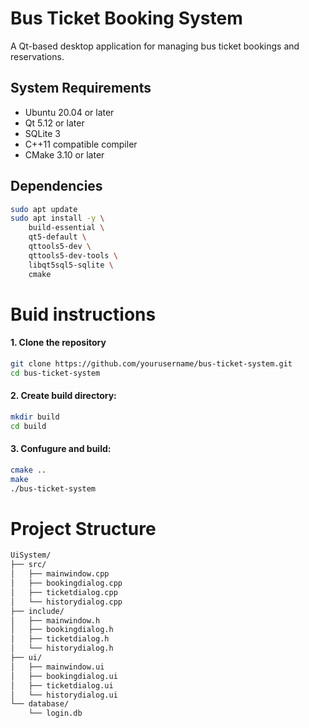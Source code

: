 # Bus Ticket Booking System

A Qt-based desktop application for managing bus ticket bookings and reservations.

## System Requirements

- Ubuntu 20.04 or later
- Qt 5.12 or later
- SQLite 3
- C++11 compatible compiler
- CMake 3.10 or later

## Dependencies

```bash
sudo apt update
sudo apt install -y \
    build-essential \
    qt5-default \
    qttools5-dev \
    qttools5-dev-tools \
    libqt5sql5-sqlite \
    cmake

```

# Buid instructions
#### 1. Clone the repository 
```bash
git clone https://github.com/yourusername/bus-ticket-system.git
cd bus-ticket-system
```

#### 2. Create build directory:
```bash
mkdir build
cd build
```

#### 3. Confugure and build:
```bash
cmake ..
make
./bus-ticket-system
```

# Project Structure

```bash
UiSystem/
├── src/
│   ├── mainwindow.cpp
│   ├── bookingdialog.cpp
│   ├── ticketdialog.cpp
│   └── historydialog.cpp
├── include/
│   ├── mainwindow.h
│   ├── bookingdialog.h
│   ├── ticketdialog.h
│   └── historydialog.h
├── ui/
│   ├── mainwindow.ui
│   ├── bookingdialog.ui
│   ├── ticketdialog.ui
│   └── historydialog.ui
└── database/
    └── login.db
```

